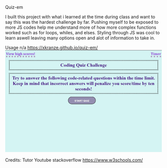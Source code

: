 Quiz-em

I built this project with what i learned at the time during class and want to say this was the hardest challenge by far.  Pushing myself to be exposed to more JS codes help me understand more of how more complex functions worked such as for loops, whiles, and elses.  Styling through JS was cool to learn aswell leaving many options open and alot of information to take in.


Usage
n/a
https://xkranze.github.io/quiz-em/
![alt tag](./assets/quizem.jpg)


Credits:
Tutor
Youtube
stackoverflow
https://www.w3schools.com/
